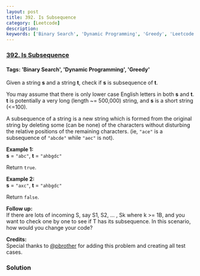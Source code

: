 ```yaml
---
layout: post
title: 392. Is Subsequence
category: [Leetcode]
description: 
keywords: ['Binary Search', 'Dynamic Programming', 'Greedy', 'Leetcode', 'Easy']
---
```

### [392. Is Subsequence](https://leetcode.com/problems/is-subsequence)

#### Tags: 'Binary Search', 'Dynamic Programming', 'Greedy'

<div class="content__u3I1 question-content__JfgR"><div><p>
Given a string <b>s</b> and a string <b>t</b>, check if <b>s</b> is subsequence of <b>t</b>.
</p>
<p>
You may assume that there is only lower case English letters in both <b>s</b> and <b>t</b>. <b>t</b> is potentially a very long (length ~= 500,000) string, and <b>s</b> is a short string (&lt;=100).
</p>
<p>
A subsequence of a string is a new string which is formed from the original string by deleting some (can be none) of the characters without disturbing the relative positions of the remaining characters. (ie, <code>"ace"</code> is a subsequence of <code>"abcde"</code> while <code>"aec"</code> is not).
</p>
<p><b>Example 1:</b><br/>
<b>s</b> = <code>"abc"</code>, <b>t</b> = <code>"ahbgdc"</code>
</p>
<p>
Return <code>true</code>.
</p>
<p><b>Example 2:</b><br/>
<b>s</b> = <code>"axc"</code>, <b>t</b> = <code>"ahbgdc"</code>
</p>
<p>
Return <code>false</code>.
</p>
<p><b>Follow up:</b><br/>
If there are lots of incoming S, say S1, S2, ... , Sk where k &gt;= 1B, and you want to check one by one to see if T has its subsequence. In this scenario, how would you change your code?</p>
<p><b>Credits:</b><br/>Special thanks to <a href="https://leetcode.com/pbrother/">@pbrother</a> for adding this problem and creating all test cases.</p></div></div>

### Solution
